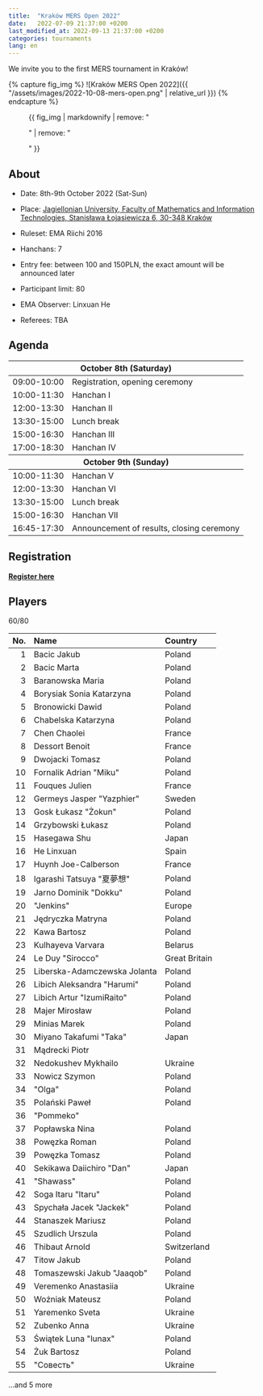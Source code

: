 ```yaml
---
title:  "Kraków MERS Open 2022"
date:   2022-07-09 21:37:00 +0200
last_modified_at: 2022-09-13 21:37:00 +0200
categories: tournaments
lang: en
---
```


We invite you to the first MERS tournament in Kraków!

{% capture fig_img %}
![Kraków MERS Open 2022]({{ "/assets/images/2022-10-08-mers-open.png" | relative_url }})
{% endcapture %}

<figure>
  {{ fig_img | markdownify | remove: "<p>" | remove: "</p>" }}
</figure>

## About

* Date: 8th-9th October 2022 (Sat-Sun)
* Place: [Jagiellonian University, Faculty of Mathematics and Information Technologies, Stanisława Łojasiewicza 6, 30-348 Kraków](https://goo.gl/maps/izBiryMK8gM9GpQd6)
* Ruleset: EMA Riichi 2016
* Hanchans: 7
* Entry fee: between 100 and 150PLN, the exact amount will be announced later
* Participant limit: 80

* EMA Observer: Linxuan He
* Referees: TBA

## Agenda

<center>
<table id="mers-2022-agenda">
<thead>
  <tr><th colspan="2">October 8th (Saturday)</th></tr>
</thead>
<tbody>
  <tr>
    <td>09:00-10:00</td>
    <td>Registration, opening ceremony</td>
  </tr>
  <tr>
    <td>10:00-11:30</td>
    <td>Hanchan I</td>
  </tr>
  <tr>
    <td>12:00-13:30</td>
    <td>Hanchan II</td>
  </tr>
  <tr>
    <td>13:30-15:00</td>
    <td>Lunch break</td>
  </tr>
  <tr>
    <td>15:00-16:30</td>
    <td>Hanchan III</td>
  </tr>
  <tr>
    <td>17:00-18:30</td>
    <td>Hanchan IV</td>
  </tr>
</tbody>
<thead>
  <tr><th colspan="2">October 9th (Sunday)</th></tr>
</thead>
<tbody>
  <tr>
    <td>10:00-11:30</td>
    <td>Hanchan V</td>
  </tr>
  <tr>
    <td>12:00-13:30</td>
    <td>Hanchan VI</td>
  </tr>
  <tr>
    <td>13:30-15:00</td>
    <td>Lunch break</td>
  </tr>
  <tr>
    <td>15:00-16:30</td>
    <td>Hanchan VII</td>
  </tr>
  <tr>
    <td>16:45-17:30</td>
    <td>Announcement of results, closing ceremony</td>
  </tr>
</tbody>
</table>
</center>

## Registration

**[Register here](https://forms.gle/n25tH2yqy7i7nW7DA)**

## Players

<div class="progress" style="margin-bottom: 0.5em">
	<div
		class="progress-bar progress-bar-striped"
		role="progressbar"
		style="width: calc(100%*60/80);"
		aria-valuenow="60"
		aria-valuemin="0"
		aria-valuemax="80">
		60/80
	</div>
</div>

<center id="biggus-tablus" markdown="block">

| No. | Name                         | Country       |
|----:|:-----------------------------|:--------------|
|   1 | Bacic Jakub                  | Poland        |
|   2 | Bacic Marta                  | Poland        |
|   3 | Baranowska Maria             | Poland        |
|   4 | Borysiak Sonia Katarzyna     | Poland        |
|   5 | Bronowicki Dawid             | Poland        |
|   6 | Chabelska Katarzyna          | Poland        |
|   7 | Chen Chaolei                 | France        |
|   8 | Dessort Benoit               | France        |
|   9 | Dwojacki Tomasz              | Poland        |
|  10 | Fornalik Adrian "Miku"       | Poland        |
|  11 | Fouques Julien               | France        |
|  12 | Germeys Jasper "Yazphier"    | Sweden        |
|  13 | Gosk Łukasz "Żokun"          | Poland        |
|  14 | Grzybowski Łukasz            | Poland        |
|  15 | Hasegawa Shu                 | Japan         |
|  16 | He Linxuan                   | Spain         |
|  17 | Huynh Joe-Calberson          | France        |
|  18 | Igarashi Tatsuya "夏夢想"    | Poland        |
|  19 | Jarno Dominik "Dokku"        | Poland        |
|  20 | "Jenkins"                    | Europe        |
|  21 | Jędryczka Matryna            | Poland        |
|  22 | Kawa Bartosz                 | Poland        |
|  23 | Kulhayeva Varvara            | Belarus       |
|  24 | Le Duy "Sirocco"             | Great Britain |
|  25 | Liberska-Adamczewska Jolanta | Poland        |
|  26 | Libich Aleksandra "Harumi"   | Poland        |
|  27 | Libich Artur "IzumiRaito"    | Poland        |
|  28 | Majer Mirosław               | Poland        |
|  29 | Minias Marek                 | Poland        |
|  30 | Miyano Takafumi "Taka"       | Japan         |
|  31 | Mądrecki Piotr               |               |
|  32 | Nedokushev Mykhailo          | Ukraine       |
|  33 | Nowicz Szymon                | Poland        |
|  34 | "Olga"                       | Poland        |
|  35 | Polański Paweł               | Poland        |
|  36 | "Pommeko"                    |               |
|  37 | Popławska Nina               | Poland        |
|  38 | Powęzka Roman                | Poland        |
|  39 | Powęzka Tomasz               | Poland        |
|  40 | Sekikawa Daiichiro "Dan"     | Japan         |
|  41 | "Shawass"                    | Poland        |
|  42 | Soga Itaru "Itaru"           | Poland        |
|  43 | Spychała Jacek "Jackek"      | Poland        |
|  44 | Stanaszek Mariusz            | Poland        |
|  45 | Szudlich Urszula             | Poland        |
|  46 | Thibaut Arnold               | Switzerland   |
|  47 | Titow Jakub                  | Poland        |
|  48 | Tomaszewski Jakub "Jaaqob"   | Poland        |
|  49 | Veremenko Anastasiia         | Ukraine       |
|  50 | Woźniak Mateusz              | Poland        |
|  51 | Yaremenko Sveta              | Ukraine       |
|  52 | Zubenko Anna                 | Ukraine       |
|  53 | Świątek Luna "lunax"         | Poland        |
|  54 | Żuk Bartosz                  | Poland        |
|  55 | "Совесть"                    | Ukraine       |

</center>

...and 5 more
